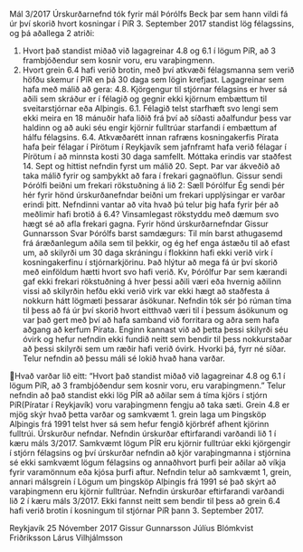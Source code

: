 Mál 3/2017
Úrskurðarnefnd tók fyrir mál Þórólfs Beck þar sem hann vildi fá úr því skorið
hvort kosningar í PíR 3. September 2017 standist lög félagssins, og þá aðallega 2 atriði:
1) Hvort það standist miðað við lagagreinar 4.8 og 6.1 í lögum PíR, að 3 frambjóðendur sem
kosnir voru, eru varaþingmenn.
2) Hvort grein 6.4 hafi verið brotin, með því atkvæði félagsmanna sem verið höfðu skemur í
PíR en þá 30 daga sem lögin krefjast.
Lagagreinar sem hafa með málið að gera:
4.8. Kjörgengur til stjórnar félagsins er hver sá aðili sem skráður er í félagið og gegnir ekki
kjörnum embættum til sveitarstjórnar eða Alþingis.
6.1. Félagið telst starfhæft svo lengi sem ekki meira en 18 mánuðir hafa liðið frá því að
síðasti aðalfundur þess var haldinn og að auki séu engir kjörnir fulltrúar starfandi í
embættum af hálfu félagsins.
6.4. Atkvæðarétt innan rafræns kosningakerfis Pírata hafa þeir félagar í Pírötum í Reykjavík
sem jafnframt hafa verið félagar í Pírötum í að minnsta kosti 30 daga samfellt.
Móttaka erindis var staðfest 14. Sept og hittist nefndin fyrst um málið 20. Sept. Þar var
ákveðið að taka málið fyrir og samþykkt að fara í frekari gagnaöflun. Gissur sendi Þórólfi
beiðni um frekari rökstuðning á lið 2:
Sæll Þórólfur
Ég sendi þér hér fyrir hönd úrskurðanefndar beiðni um frekari upplýsingar er varðar erindi
þitt. Nefndinni vantar að vita hvað þú telur þig hafa fyrir þér að meðlimir hafi brotið á 6.4?
Vinsamlegast rökstyddu með dæmum svo hægt sé að afla frekari gagna.
Fyrir hönd úrskurðarnefndar
Gissur Gunnarsson
Svar Þórólfs barst samdægurs:
Til mín barst athugasemd frá áræðanlegum aðila sem til þekkir, og ég hef enga ástæðu til að
efast um, að skilyrði um 30 daga skráningu í flokkinn hafi ekki verið virk í kosningakerfinu í
stjórnarkjörinu.
Það hlýtur að mega fá úr því skorið með einföldum hætti hvort svo hafi verið.
Kv,
Þórólfur
Þar sem kærandi gaf ekki frekari rökstuðning á hver þessi aðili væri eða hvernig aðilinn vissi
að skilyrðin hefðu ekki verið virk var ekki hægt að staðfesta á nokkurn hátt lögmæti þessarar
ásökunar. Nefndin tók sér þó rúman tíma til þess að fá úr því skorið hvort eitthvað væri til í
þessum ásökunum og var það gert með því að hafa samband við forritara og aðra sem hafa
aðgang að kerfum Pírata. Enginn kannast við að þetta þessi skilyrði séu óvirk og hefur
nefndin ekki fundið neitt sem bendir til þess nokkurstaðar að þessi skilyrði sem um ræðir hafi
verið óvirk. Hvorki þá, fyrr né síðar. Telur nefndin að þessu máli sé lokið hvað hana varðar.

Hvað varðar lið eitt: “Hvort það standist miðað við lagagreinar 4.8 og 6.1 í lögum PíR, að 3
frambjóðendur sem kosnir voru, eru varaþingmenn.” Telur nefndin að það standist ekki lög
PÍR að aðilar sem á tíma kjörs í stjórn PíR(Píratar í Reykjavík) voru varaþingmenn fengju að
taka sæti. Grein 4.8 er mjög skýr hvað þetta varðar og samkvæmt 1. grein laga um
Þingsköp Alþingis frá 1991 telst hver sá sem hefur fengið kjörbréf afhent kjörinn fulltrúi.
Úrskurður nefndar.
Nefndin úrskurðar eftirfarandi varðandi lið 1 í kæru máls 3/2017.
Samkvæmt lögum PÍR eru kjörnir fulltrúar ekki kjörgengir í stjórn félagsins og því
úrskurðar nefndin að kjör varaþingmanna i stjórnina sé ekki samkvæmt lögum
félagsins og annaðhvort þurfi þeir aðilar að víkja fyrir varamönnum eða kjósa þurfi
aftur. Nefndin telur að samkvæmt 1, grein, annari málsgrein í Lögum um þingsköp
Alþingis frá 1991 sé það skýrt að varaþingmenn eru kjörnir fulltrúar.
Nefndin úrskurðar eftirfarandi varðandi lið 2 í kæru máls 3/2017.
Ekki fannst neitt sem bendir til þess að grein 6.4 hafi verið brotin í kosningum til
stjórnar PíR þann 3. September 2017.

Reykjavík 25 Nóvember 2017
Gissur Gunnarsson
Júlíus Blómkvist Friðriksson
Lárus Vilhjálmsson

	

